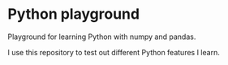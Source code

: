 # Python playground

Playground for learning Python with numpy and pandas.

I use this repository to test out different Python features I learn.
